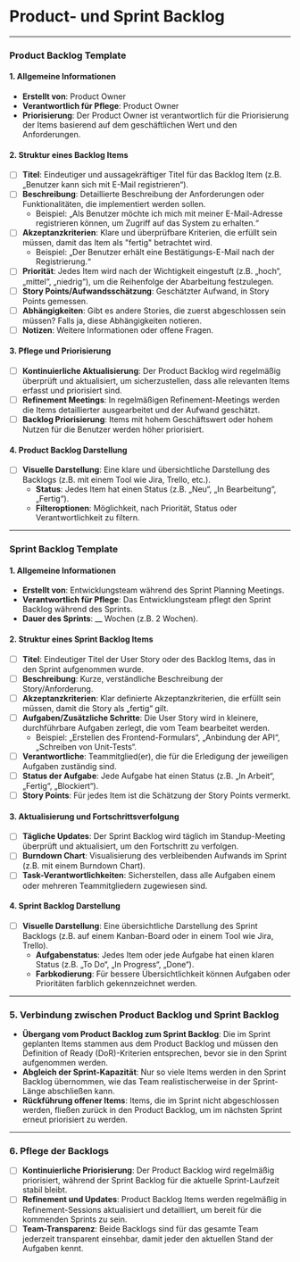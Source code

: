 # Product- und Sprint Backlog

---

### **Product Backlog Template**

#### **1. Allgemeine Informationen**
- **Erstellt von**: Product Owner
- **Verantwortlich für Pflege**: Product Owner
- **Priorisierung**: Der Product Owner ist verantwortlich für die Priorisierung der Items basierend auf dem geschäftlichen Wert und den Anforderungen.

#### **2. Struktur eines Backlog Items**
- [ ] **Titel**: Eindeutiger und aussagekräftiger Titel für das Backlog Item (z.B. „Benutzer kann sich mit E-Mail registrieren“).
- [ ] **Beschreibung**: Detaillierte Beschreibung der Anforderungen oder Funktionalitäten, die implementiert werden sollen.
  - Beispiel: „Als Benutzer möchte ich mich mit meiner E-Mail-Adresse registrieren können, um Zugriff auf das System zu erhalten.“
- [ ] **Akzeptanzkriterien**: Klare und überprüfbare Kriterien, die erfüllt sein müssen, damit das Item als "fertig" betrachtet wird.
  - Beispiel: „Der Benutzer erhält eine Bestätigungs-E-Mail nach der Registrierung.“
- [ ] **Priorität**: Jedes Item wird nach der Wichtigkeit eingestuft (z.B. „hoch“, „mittel“, „niedrig“), um die Reihenfolge der Abarbeitung festzulegen.
- [ ] **Story Points/Aufwandsschätzung**: Geschätzter Aufwand, in Story Points gemessen.
- [ ] **Abhängigkeiten**: Gibt es andere Stories, die zuerst abgeschlossen sein müssen? Falls ja, diese Abhängigkeiten notieren.
- [ ] **Notizen**: Weitere Informationen oder offene Fragen.

#### **3. Pflege und Priorisierung**
- [ ] **Kontinuierliche Aktualisierung**: Der Product Backlog wird regelmäßig überprüft und aktualisiert, um sicherzustellen, dass alle relevanten Items erfasst und priorisiert sind.
- [ ] **Refinement Meetings**: In regelmäßigen Refinement-Meetings werden die Items detaillierter ausgearbeitet und der Aufwand geschätzt.
- [ ] **Backlog Priorisierung**: Items mit hohem Geschäftswert oder hohem Nutzen für die Benutzer werden höher priorisiert.

#### **4. Product Backlog Darstellung**
- [ ] **Visuelle Darstellung**: Eine klare und übersichtliche Darstellung des Backlogs (z.B. mit einem Tool wie Jira, Trello, etc.).
  - **Status**: Jedes Item hat einen Status (z.B. „Neu“, „In Bearbeitung“, „Fertig“).
  - **Filteroptionen**: Möglichkeit, nach Priorität, Status oder Verantwortlichkeit zu filtern.

---

### **Sprint Backlog Template**

#### **1. Allgemeine Informationen**
- **Erstellt von**: Entwicklungsteam während des Sprint Planning Meetings.
- **Verantwortlich für Pflege**: Das Entwicklungsteam pflegt den Sprint Backlog während des Sprints.
- **Dauer des Sprints**: __ Wochen (z.B. 2 Wochen).

#### **2. Struktur eines Sprint Backlog Items**
- [ ] **Titel**: Eindeutiger Titel der User Story oder des Backlog Items, das in den Sprint aufgenommen wurde.
- [ ] **Beschreibung**: Kurze, verständliche Beschreibung der Story/Anforderung.
- [ ] **Akzeptanzkriterien**: Klar definierte Akzeptanzkriterien, die erfüllt sein müssen, damit die Story als „fertig“ gilt.
- [ ] **Aufgaben/Zusätzliche Schritte**: Die User Story wird in kleinere, durchführbare Aufgaben zerlegt, die vom Team bearbeitet werden.
  - Beispiel: „Erstellen des Frontend-Formulars“, „Anbindung der API“, „Schreiben von Unit-Tests“.
- [ ] **Verantwortliche**: Teammitglied(er), die für die Erledigung der jeweiligen Aufgaben zuständig sind.
- [ ] **Status der Aufgabe**: Jede Aufgabe hat einen Status (z.B. „In Arbeit“, „Fertig“, „Blockiert“).
- [ ] **Story Points**: Für jedes Item ist die Schätzung der Story Points vermerkt.

#### **3. Aktualisierung und Fortschrittsverfolgung**
- [ ] **Tägliche Updates**: Der Sprint Backlog wird täglich im Standup-Meeting überprüft und aktualisiert, um den Fortschritt zu verfolgen.
- [ ] **Burndown Chart**: Visualisierung des verbleibenden Aufwands im Sprint (z.B. mit einem Burndown Chart).
- [ ] **Task-Verantwortlichkeiten**: Sicherstellen, dass alle Aufgaben einem oder mehreren Teammitgliedern zugewiesen sind.

#### **4. Sprint Backlog Darstellung**
- [ ] **Visuelle Darstellung**: Eine übersichtliche Darstellung des Sprint Backlogs (z.B. auf einem Kanban-Board oder in einem Tool wie Jira, Trello).
  - **Aufgabenstatus**: Jedes Item oder jede Aufgabe hat einen klaren Status (z.B. „To Do“, „In Progress“, „Done“).
  - **Farbkodierung**: Für bessere Übersichtlichkeit können Aufgaben oder Prioritäten farblich gekennzeichnet werden.

---

### **5. Verbindung zwischen Product Backlog und Sprint Backlog**
- **Übergang vom Product Backlog zum Sprint Backlog**: Die im Sprint geplanten Items stammen aus dem Product Backlog und müssen den Definition of Ready (DoR)-Kriterien entsprechen, bevor sie in den Sprint aufgenommen werden.
- **Abgleich der Sprint-Kapazität**: Nur so viele Items werden in den Sprint Backlog übernommen, wie das Team realistischerweise in der Sprint-Länge abschließen kann.
- **Rückführung offener Items**: Items, die im Sprint nicht abgeschlossen werden, fließen zurück in den Product Backlog, um im nächsten Sprint erneut priorisiert zu werden.

---

### **6. Pflege der Backlogs**
- [ ] **Kontinuierliche Priorisierung**: Der Product Backlog wird regelmäßig priorisiert, während der Sprint Backlog für die aktuelle Sprint-Laufzeit stabil bleibt.
- [ ] **Refinement und Updates**: Product Backlog Items werden regelmäßig in Refinement-Sessions aktualisiert und detailliert, um bereit für die kommenden Sprints zu sein.
- [ ] **Team-Transparenz**: Beide Backlogs sind für das gesamte Team jederzeit transparent einsehbar, damit jeder den aktuellen Stand der Aufgaben kennt.